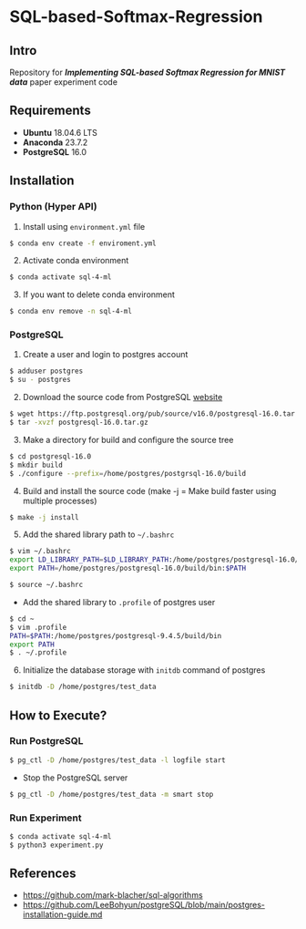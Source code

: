 # SQL-based-Softmax-Regression

## Intro

Repository for __*Implementing SQL-based Softmax Regression for MNIST data*__ paper experiment code

## Requirements

- **Ubuntu** 18.04.6 LTS
- **Anaconda** 23.7.2 
- **PostgreSQL** 16.0

## Installation

### Python (Hyper API)

1. Install using `environment.yml` file
```bash
$ conda env create -f enviroment.yml
```
2. Activate conda environment
```bash
$ conda activate sql-4-ml
```

3. If you want to delete conda environment
```bash
$ conda env remove -n sql-4-ml
```

### PostgreSQL

1. Create a user and login to postgres account
```bash
$ adduser postgres
$ su - postgres
```

2. Download the source code from PostgreSQL [website](https://www.postgresql.org/ftp/source/)
```bash
$ wget https://ftp.postgresql.org/pub/source/v16.0/postgresql-16.0.tar.gz
$ tar -xvzf postgresql-16.0.tar.gz
```
3. Make a directory for build and configure the source tree
```bash
$ cd postgresql-16.0
$ mkdir build
$ ./configure --prefix=/home/postgres/postgrsql-16.0/build
```

4. Build and install the source code (make -j = Make build faster using multiple processes)
```bash
$ make -j install
```

5. Add the shared library path to `~/.bashrc`
```bash
$ vim ~/.bashrc
export LD_LIBRARY_PATH=$LD_LIBRARY_PATH:/home/postgres/postgresql-16.0/build/lib
export PATH=/home/postgres/postgresql-16.0/build/bin:$PATH

$ source ~/.bashrc
```
- Add the shared library to `.profile` of postgres user
```bash
$ cd ~
$ vim .profile
PATH=$PATH:/home/postgres/postgresql-9.4.5/build/bin
export PATH
$ . ~/.profile
```
6. Initialize the database storage with `initdb` command of postgres
```bash
$ initdb -D /home/postgres/test_data
```

## How to Execute?

### Run PostgreSQL

```bash
$ pg_ctl -D /home/postgres/test_data -l logfile start
```
- Stop the PostgreSQL server
```bash
$ pg_ctl -D /home/postgres/test_data -m smart stop
```
### Run Experiment 
```bash
$ conda activate sql-4-ml
$ python3 experiment.py
```


## References
- https://github.com/mark-blacher/sql-algorithms
- https://github.com/LeeBohyun/postgreSQL/blob/main/postgres-installation-guide.md

